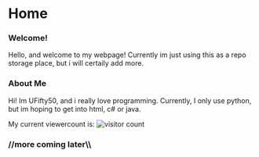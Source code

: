 # Home

### Welcome!

Hello, and welcome to my webpage! Currently im just using this as a repo storage place, but i will certaily add more.

### About Me

Hi! Im UFifty50, and i really love programming. Currently, I only use python, but im hoping to get into html, c# or java.

My current viewercount is:
![visitor count](https://profile-counter.glitch.me/UFifty50/count.svg)

### //more coming later\\\
